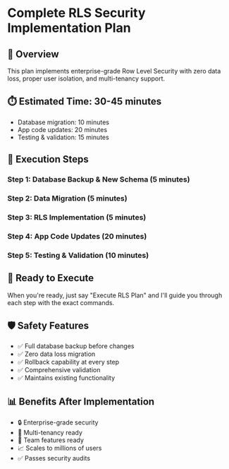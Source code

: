 # Complete RLS Security Implementation Plan

## 🎯 Overview
This plan implements enterprise-grade Row Level Security with zero data loss, proper user isolation, and multi-tenancy support.

## ⏱️ Estimated Time: 30-45 minutes
- Database migration: 10 minutes
- App code updates: 20 minutes
- Testing & validation: 15 minutes

## 🔄 Execution Steps

### Step 1: Database Backup & New Schema (5 minutes)
### Step 2: Data Migration (5 minutes)
### Step 3: RLS Implementation (5 minutes)
### Step 4: App Code Updates (20 minutes)
### Step 5: Testing & Validation (10 minutes)

## 🚀 Ready to Execute
When you're ready, just say "Execute RLS Plan" and I'll guide you through each step with the exact commands.

## 🛡️ Safety Features
- ✅ Full database backup before changes
- ✅ Zero data loss migration
- ✅ Rollback capability at every step
- ✅ Comprehensive validation
- ✅ Maintains existing functionality

## 📊 Benefits After Implementation
- 🔒 Enterprise-grade security
- 🏢 Multi-tenancy ready
- 👥 Team features ready
- 📈 Scales to millions of users
- ✅ Passes security audits